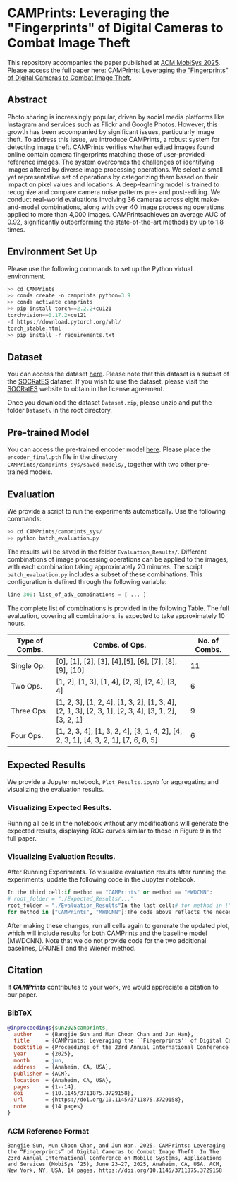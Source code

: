 # CAMPrints: Leveraging the "Fingerprints" of Digital Cameras to Combat Image Theft
This repository accompanies the paper published at [ACM MobiSys 2025](https://www.sigmobile.org/mobisys/2025/). 
Please access the full paper here: [CAMPrints: Leveraging the "Fingerprints" of Digital Cameras to Combat Image Theft](https://sunbangjie.github.io/files/CAMPrints.pdf).

## Abstract
Photo sharing is increasingly popular, driven by social media platforms like Instagram and services such as Flickr and Google Photos. However, this growth has been accompanied by significant issues, particularly image theft. To address this issue, we introduce CAMPrints, a robust system for detecting image theft. CAMPrints verifies whether edited images found online contain camera fingerprints matching those of user-provided reference images. The system overcomes the challenges of identifying images altered by diverse image processing operations. We select a small yet representative set of operations by categorizing them based on their impact on pixel values and locations. A deep-learning model is trained to recognize and compare camera noise patterns pre- and post-editing. We conduct real-world evaluations involving 36 cameras across eight make-and-model combinations, along with over 40 image processing operations applied to more than 4,000 images. CAMPrintsachieves an average AUC of 0.92, significantly outperforming the state-of-the-art methods by up to 1.8 times.

## Environment Set Up
Please use the following commands to set up the Python virtual environment.
```Python
>> cd CAMPrints
>> conda create -n camprints python=3.9
>> conda activate camprints
>> pip install torch==2.2.2+cu121
torchvision==0.17.2+cu121
-f https://download.pytorch.org/whl/
torch_stable.html
>> pip install -r requirements.txt
```

## Dataset
You can access the dataset [here](https://drive.google.com/file/d/12wZxxVIH8ZTVuun7IGUNzn6Gs2ptrrOq/view?usp=sharing). Please note that this dataset is a subset of the [SOCRatES](https://socrates.eurecom.fr/) dataset. If you wish to use the dataset, please visit the [SOCRatES](https://socrates.eurecom.fr/) website to obtain in the license agreement.

Once you download the dataset `Dataset.zip`, please unzip and put the folder `Dataset\` in the root directory.

## Pre-trained Model
You can access the pre-trained encoder model [here](https://drive.google.com/file/d/1o5huB8RoKGLe2jHWOD7xVAadBDy14F7q/view?usp=sharing). Please place the `encoder_final.pth` file in the directory `CAMPrints/camprints_sys/saved_models/`, together with two other pre-trained models.

## Evaluation
We provide a script to run the experiments automatically. Use the following commands:
```Python
>> cd CAMPrints/camprints_sys/
>> python batch_evaluation.py
```
The results will be saved in the folder `Evaluation_Results/`. Different combinations of image processing operations can be applied to the images, with each combination taking approximately 20 minutes. The script `batch_evaluation.py` includes a subset of these combinations. This configuration is defined through the following variable:
```Python
line 300: list_of_adv_combinations = [ ... ]
```
The complete list of combinations is provided in the following Table. The full evaluation, covering all combinations, is expected to take approximately 10 hours.

| Type of Combs. | Combs. of Ops. | No. of Combs. |
|----------|----------|----------|
| Single Op.    | [0], [1], [2], [3], [4],[5], [6], [7], [8], [9], [10]   | 11   |
| Two Ops.    |  [1, 2], [1, 3], [1, 4], [2, 3], [2, 4], [3, 4]   | 6   | 
| Three Ops. | [1, 2, 3], [1, 2, 4], [1, 3, 2], [1, 3, 4], [2, 1, 3], [2, 3, 1], [2, 3, 4], [3, 1, 2], [3, 2, 1] | 9
| Four Ops.  | [1, 2, 3, 4], [1, 3, 2, 4], [3, 1, 4, 2], [4, 2, 3, 1], [4, 3, 2, 1], [7, 6, 8, 5] | 6

## Expected Results
We provide a Jupyter notebook, `Plot_Results.ipynb` for aggregating and visualizing the evaluation results. 
### Visualizing Expected Results. 
Running all cells in the notebook without any modifications will generate the expected results, displaying ROC curves similar to those in Figure 9 in the full paper.
### Visualizing Evaluation Results.
After Running Experiments. To visualize evaluation results after running the experiments, update the following code in the Jupyter notebook.
```Python
In the third cell:if method == "CAMPrints" or method == "MWDCNN":
# root_folder = "./Expected_Results/..."
root_folder = "./Evaluation_Results"In the last cell:# for method in ["CAMPrints", "DRUNET", ...]:
for method in ["CAMPrints", "MWDCNN"]:The code above reflects the necessary modifications.
```
After making these changes, run all cells again to generate the updated plot, which will include results for both CAMPrints and the baseline model (MWDCNN). Note that we do not provide code for the two additional baselines, DRUNET and the Wiener method.

## Citation
If **_CAMPrints_** contributes to your work, we would appreciate a citation to our paper.

### BibTeX
```bibtex
@inproceedings{sun2025camprints,
  author    = {Bangjie Sun and Mun Choon Chan and Jun Han},
  title     = {CAMPrints: Leveraging the ``Fingerprints'' of Digital Cameras to Combat Image Theft},
  booktitle = {Proceedings of the 23rd Annual International Conference on Mobile Systems, Applications and Services (MobiSys~'25)},
  year      = {2025},
  month     = jun,
  address   = {Anaheim, CA, USA},
  publisher = {ACM},
  location  = {Anaheim, CA, USA},
  pages     = {1--14},
  doi       = {10.1145/3711875.3729158},
  url       = {https://doi.org/10.1145/3711875.3729158},
  note      = {14 pages}
}
```

### ACM Reference Format
```
Bangjie Sun, Mun Choon Chan, and Jun Han. 2025. CAMPrints: Leveraging the “Fingerprints” of Digital Cameras to Combat Image Theft. In The 23rd Annual International Conference on Mobile Systems, Applications and Services (MobiSys ’25), June 23–27, 2025, Anaheim, CA, USA. ACM, New York, NY, USA, 14 pages. https://doi.org/10.1145/3711875.3729158
```
